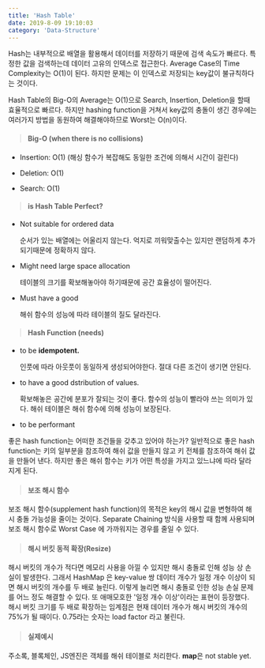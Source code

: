 ```yaml
---
title: 'Hash Table'
date: 2019-8-09 19:10:03
category: 'Data-Structure'
---
```


Hash는 내부적으로 배열을 활용해서 데이터를 저장하기 때문에 검색 속도가 빠르다. 특정한 값을 검색하는데 데이터 고유의 인덱스로 접근한다. Average Case의 Time Complexity는 O(1)이 된다. 하지만 문제는 이 인덱스로 저장되는 key값이 불규칙하다는 것이다.

Hash Table의 Big-O의 Average는 O(1)으로 Search, Insertion, Deletion을 할때 효율적으로 빠르다. 하지만 hashing function을 거쳐서 key값의 충돌이 생긴 경우에는 여러가지 방법을 동원하여 해결해야하므로 Worst는 O(n)이다.

> #### Big-O (when there is no collisions)

- Insertion: O(1) (해싱 함수가 복잡해도 동일한 조건에 의해서 시간이 걸린다)

- Deletion: O(1)

- Search: O(1)

> #### is Hash Table Perfect?

- Not suitable for ordered data

  순서가 있는 배열에는 어울리지 않는다.
  억지로 끼워맞출수는 있지만 랜덤하게 추가되기때문에 정확하지 않다.

- Might need large space allocation

  테이블의 크기를 확보해놓아야 하기때문에 공간 효율성이 떨어진다.

- Must have a good

  해쉬 함수의 성능에 따라 테이블의 질도 달라진다.

> #### Hash Function (needs)

- to be **idempotent.**

  인풋에 따라 아웃풋이 동일하게 생성되어야한다. 절대 다른 조건이 생기면 안된다.

- to have a good dstribution of values.

  확보해놓은 공간에 분포가 잘되는 것이 좋다. 함수의 성능이 빨라야 쓰는 의미가 있다.
  해쉬 테이블은 해쉬 함수에 의해 성능이 보장된다.

- to be performant

좋은 hash function는 어떠한 조건들을 갖추고 있어야 하는가?
일반적으로 좋은 hash function는 키의 일부분을 참조하여 해쉬 값을 만들지 않고 키 전체를 참조하여 해쉬 값을 만들어 낸다. 하지만 좋은 해쉬 함수는 키가 어떤 특성을 가지고 있느냐에 따라 달라지게 된다.

> #### 보조 해시 함수

보조 해시 함수(supplement hash function)의 목적은 key의 해시 값을 변형하여 해시 충돌 가능성을 줄이는 것이다. Separate Chaining 방식을 사용할 때 함께 사용되며 보조 해시 함수로 Worst Case 에 가까워지는 경우를 줄일 수 있다.

> #### 해시 버킷 동적 확장(Resize)

해시 버킷의 개수가 적다면 메모리 사용을 아낄 수 있지만 해시 충돌로 인해 성능 상 손실이 발생한다. 그래서 HashMap 은 key-value 쌍 데이터 개수가 일정 개수 이상이 되면 해시 버킷의 개수를 두 배로 늘린다. 이렇게 늘리면 해시 충돌로 인한 성능 손실 문제를 어느 정도 해결할 수 있다. 또 애매모호한 '일정 개수 이상'이라는 표현이 등장했다. 해시 버킷 크기를 두 배로 확장하는 임계점은 현재 데이터 개수가 해시 버킷의 개수의 75%가 될 때이다. 0.75라는 숫자는 load factor 라고 불린다.

> #### 실제예시

주소록, 블록체인, JS엔진은 객체를 해쉬 테이블로 처리한다.
**map**은 not stable yet.
